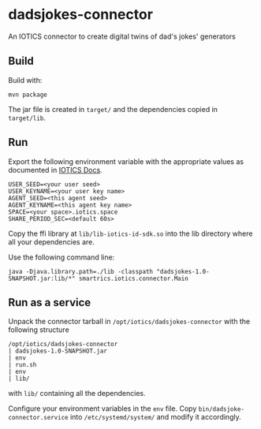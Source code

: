# dadsjokes-connector
An IOTICS connector to create digital twins of dad's jokes' generators 

## Build

Build with:

`mvn package`

The jar file is created in `target/` and the dependencies copied in `target/lib`.

## Run

Export the following environment variable with the appropriate values as documented in [IOTICS Docs](http://docs.iotics.com).
```shell
USER_SEED=<your user seed>
USER_KEYNAME=<your user key name>
AGENT_SEED=<this agent seed>
AGENT_KEYNAME=<this agent key name>
SPACE=<your space>.iotics.space
SHARE_PERIOD_SEC=<default 60s>
```

Copy the ffi library at `lib/lib-iotics-id-sdk.so` into the lib directory where all your dependencies are.

Use the following command line:

`java -Djava.library.path=./lib -classpath "dadsjokes-1.0-SNAPSHOT.jar:lib/*" smartrics.iotics.connector.Main`

## Run as a service
Unpack the connector tarball in `/opt/iotics/dadsjokes-connector` with the following structure
```shell
/opt/iotics/dadsjokes-connector
| dadsjokes-1.0-SNAPSHOT.jar
| env
| run.sh
| env
| lib/
```
with `lib/` containing all the dependencies.

Configure your environment variables in the `env` file.
Copy `bin/dadsjoke-connector.service` into `/etc/systemd/system/` and modify it accordingly.

